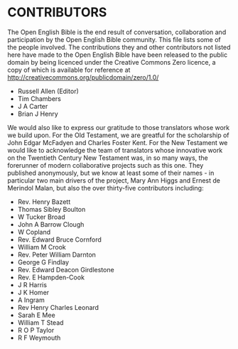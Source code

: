 CONTRIBUTORS
============ 

The Open English Bible is the end result of conversation, collaboration and participation by the Open English Bible community. This file lists some of the people involved. The contributions they and other contributors not listed here have made to the Open English Bible have been released to the public domain by being licenced under the Creative Commons Zero licence, a copy of which is available for reference at http://creativecommons.org/publicdomain/zero/1.0/

- Russell Allen (Editor) 
- Tim Chambers
- J A Carter
- Brian J Henry

We would also like to express our gratitude to those translators whose work we build upon. For the Old Testament, we are greatful for the scholarship of John Edgar McFadyen and Charles Foster Kent. For the New Testament we would like to acknowledge the team of translators whose innovative work on the Twentieth Century New Testament was, in so many ways, the forerunner of modern collaborative projects such as this one. They published anonymously, but we know at least some of their names - in particular two main drivers of the project, Mary Ann Higgs and Ernest de Merindol Malan, but also the over thirty-five contributors including:

- Rev. Henry Bazett
- Thomas Sibley Boulton
- W Tucker Broad
- John A Barrow Clough
- W Copland
- Rev. Edward Bruce Cornford
- William M Crook
- Rev. Peter William Darnton
- George G Findlay
- Rev. Edward Deacon Girdlestone
- Rev. E Hampden-Cook
- J R Harris
- J K Homer
- A Ingram
- Rev Henry Charles Leonard
- Sarah E Mee
- William T Stead
- R O P Taylor
- R F Weymouth
